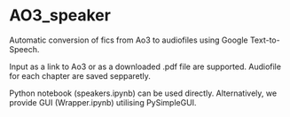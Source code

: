 # AO3_speaker

Automatic conversion of fics from Ao3 to audiofiles using Google Text-to-Speech.

Input as a link to Ao3 or as a downloaded .pdf file are supported. 
Audiofile for each chapter are saved sepparetly.

Python notebook (speakers.ipynb) can be used directly.
Alternatively, we provide GUI (Wrapper.ipynb) utilising PySimpleGUI.
